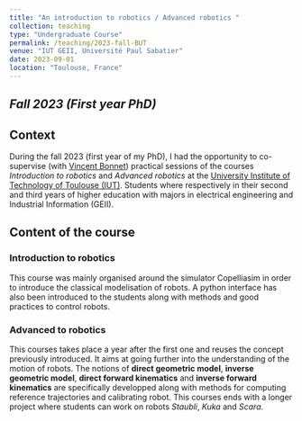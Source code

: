 ```yaml
---
title: "An introduction to robotics / Advanced robotics "
collection: teaching
type: "Undergraduate Course"
permalink: /teaching/2023-fall-BUT
venue: "IUT GEII, Université Paul Sabatier"
date: 2023-09-01
location: "Toulouse, France"
---
```

*Fall 2023 (First year PhD)*
---
## Context
During the fall 2023 (first year of my PhD), I had the opportunity to co-supervise (with [Vincent Bonnet](https://www.linkedin.com/in/vincent-david-bonnet/?originalSubdomain=fr)) practical sessions of the courses *Introduction to robotics* and *Advanced robotics* at the [University Institute of Technology of Toulouse (IUT)](https://iut.univ-tlse3.fr/genie-electrique-informatique-industrielle). Students where respectively in their second and third years of higher education with majors in electrical engineering and Industrial Information (GEII).

## Content of the course 
### Introduction to robotics
This course was mainly organised around the simulator Copelliasim in order to introduce the classical modelisation of robots. A python interface has also been introduced to the students along with methods and good practices to control robots.

### Advanced to robotics
This courses takes place a year after the first one and reuses the concept previously introduced. It aims at going further into the understanding of the motion of robots. The notions of **direct geometric model**, **inverse geometric model**, **direct forward kinematics** and **inverse forward kinematics** are specifically developped along with methods for computing reference trajectories and calibrating robot.
This courses ends with a longer project where students can work on robots *Staubli*, *Kuka* and *Scara*.